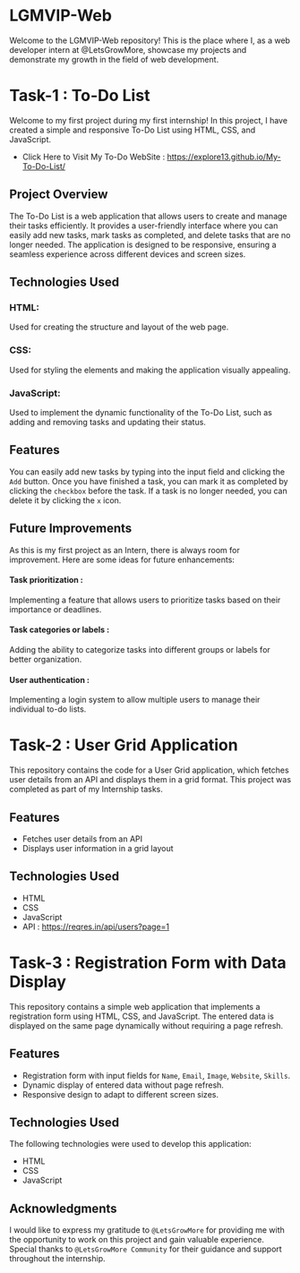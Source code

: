 # LGMVIP-Web
Welcome to the LGMVIP-Web repository! This is the place where I, as a web developer intern at @LetsGrowMore, showcase my projects and demonstrate my growth in the field of web development.

# Task-1 :  To-Do List 

Welcome to my first project during my first internship! In this project, I have created a simple and responsive To-Do List using HTML, CSS, and JavaScript.

- Click Here to Visit My To-Do WebSite : https://explore13.github.io/My-To-Do-List/

## Project Overview
The To-Do List is a web application that allows users to create and manage their tasks efficiently. 
It provides a user-friendly interface where you can easily add new tasks, mark tasks as completed, and delete tasks that are no longer needed. 
The application is designed to be responsive, ensuring a seamless experience across different devices and screen sizes.

## Technologies Used
### HTML:
Used for creating the structure and layout of the web page.
### CSS: 
Used for styling the elements and making the application visually appealing.
### JavaScript: 
Used to implement the dynamic functionality of the To-Do List, such as adding and removing tasks and updating their status.

## Features
You can easily add new tasks by typing into the input field and clicking the `Add` button.
Once you have finished a task, you can mark it as completed by clicking the `checkbox` before the task.
If a task is no longer needed, you can delete it by clicking the `x` icon.

## Future Improvements
As this is my first project as an Intern, there is always room for improvement. Here are some ideas for future enhancements:

#### Task prioritization :
Implementing a feature that allows users to prioritize tasks based on their importance or deadlines.
#### Task categories or labels : 
Adding the ability to categorize tasks into different groups or labels for better organization.
#### User authentication : 
Implementing a login system to allow multiple users to manage their individual to-do lists.

# Task-2 : User Grid Application

This repository contains the code for a User Grid application, which fetches user details from an API and displays them in a grid format. This project was completed as part of my Internship tasks.

## Features

- Fetches user details from an API
- Displays user information in a grid layout

## Technologies Used

- HTML
- CSS
- JavaScript
- API : https://reqres.in/api/users?page=1

# Task-3 : Registration Form with Data Display
This repository contains a simple web application that implements a registration form using HTML, CSS, and JavaScript. The entered data is displayed on the same page dynamically without requiring a page refresh.

## Features
- Registration form with input fields for `Name`, `Email`, `Image`, `Website`, `Skills`.
- Dynamic display of entered data without page refresh.
- Responsive design to adapt to different screen sizes.
## Technologies Used
The following technologies were used to develop this application:

- HTML
- CSS
- JavaScript

## Acknowledgments
I would like to express my gratitude to `@LetsGrowMore` for providing me with the opportunity to work on this project and gain valuable experience. Special thanks to `@LetsGrowMore Community` for their guidance and support throughout the internship.
